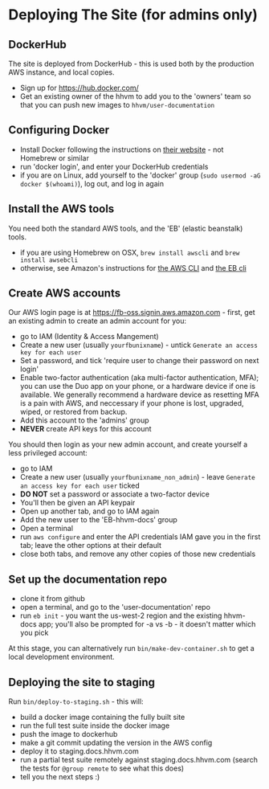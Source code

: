 # Deploying The Site (for admins only)

## DockerHub

The site is deployed from DockerHub - this is used both by the production AWS instance, and local copies.

 - Sign up for https://hub.docker.com/
 - Get an existing owner of the hhvm to add you to the 'owners' team so that you can push new images to `hhvm/user-documentation`

## Configuring Docker

  - Install Docker following the instructions on [their website](https://www.docker.com/products/overview) - not Homebrew or similar
  - run 'docker login', and enter your DockerHub credentials
  - if you are on Linux, add yourself to the 'docker' group (`sudo usermod -aG docker $(whoami)`), log out, and log in again

## Install the AWS tools

You need both the standard AWS tools, and the 'EB' (elastic beanstalk) tools.

 - if you are using Homebrew on OSX, `brew install awscli` and `brew install awsebcli`
 - otherwise, see Amazon's instructions for [the AWS CLI](http://docs.aws.amazon.com/cli/latest/userguide/installing.html) and [the EB cli](http://docs.aws.amazon.com/elasticbeanstalk/latest/dg/eb-cli3-install.html)

## Create AWS accounts

Our AWS login page is at https://fb-oss.signin.aws.amazon.com - first, get an existing admin to create an admin account for you:

 - go to IAM (Identity & Access Mangement)
 - Create a new user (usually `yourfbunixname`) - untick `Generate an access key for each user`
 - Set a password, and tick 'require user to change their password on next login'
 - Enable two-factor authentication (aka multi-factor authentication, MFA); you can use the Duo app on your phone, or a hardware device if one is available. We generally recommend a hardware device as resetting MFA is a pain with AWS, and neccessary if your phone is lost, upgraded, wiped, or restored from backup.
 - Add this account to the 'admins' group
 - **NEVER** create API keys for this account

You should then login as your new admin account, and create yourself a less privileged account:

 - go to IAM
 - Create a new user (usually `yourfbunixname_non_admin`) - leave `Generate an access key for each user` ticked
 - **DO NOT** set a password or associate a two-factor device
 - You'll then be given an API keypair
 - Open up another tab, and go to IAM again
 - Add the new user to the 'EB-hhvm-docs' group
 - Open a terminal
 - run `aws configure` and enter the API credentials IAM gave you in the first tab; leave the other options at their default
 - close both tabs, and remove any other copies of those new credentials

## Set up the documentation repo

 - clone it from github
 - open a terminal, and go to the 'user-documentation' repo
 - run `eb init` - you want the us-west-2 region and the existing hhvm-docs app; you'll also be prompted for -a vs -b - it doesn't matter which you pick

At this stage, you can alternatively run `bin/make-dev-container.sh` to get a local development environment.

## Deploying the site to staging

Run `bin/deploy-to-staging.sh` - this will:

 - build a docker image containing the fully built site
 - run the full test suite inside the docker image
 - push the image to dockerhub
 - make a git commit updating the version in the AWS config
 - deploy it to staging.docs.hhvm.com
 - run a partial test suite remotely against staging.docs.hhvm.com (search the tests for `@group remote` to see what this does)
 - tell you the next steps :)
